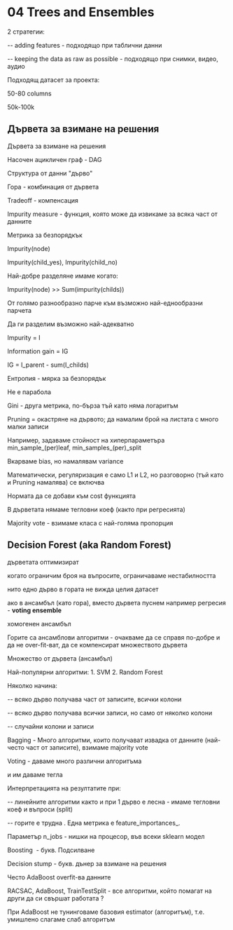 # 04 Trees and Ensembles


2 стратегии:

-- adding features - подходящо при таблични данни

-- keeping the data as raw as possible - подходящо при снимки, видео, аудио

Подходящ датасет за проекта:

50-80 columns

50k-100k

## Дървета за взимане на решения

Дървета за взимане на решения

Насочен ацикличен граф - DAG

Структура от данни "дърво"

Гора - комбинация от дървета

Tradeoff - компенсация

Impurity measure - функция, която може да извикаме за всяка част от данните

Метрика за безпорядкък

Impurity(node)

Impurity(child_yes), Impurity(child_no)

Най-добре разделяне имаме когато:

Impurity(node) >> Sum(impurity(childs))

От голямо разнообразно парче към възможно най-еднообразни парчета

Да ги разделим възможно най-адекватно

Impurity = I

Information gain = IG

IG = I_parent - sum(I_childs)

Ентропия - мярка за безпорядък

Не е парабола

Gini - друга метрика, по-бърза тъй като няма логаритъм

Pruning = окастряне на дървото; да намалим брой на листата с много малки записи

Например, задаваме стойност на хиперпараметъра min_sample_(per)leaf, min_samples_(per)_split

Вкарваме bias, но намалявам variance

Математически, регуляризация е само L1 и L2, но разговорно (тъй като и Pruning намалява) се включва

Нормата да се добави към cost функцията

В дърветата нямаме тегловни коеф (както при регресията)

Majority vote - взимаме класа с най-голяма пропорция

## Decision Forest (aka Random Forest)

дърветата оптимизират 

когато ограничим броя на въпросите, ограничаваме нестабилността

нито едно дърво в гората не вижда целия датасет

ако в ансамбъл (като гора), вместо дървета пуснем например регресия - **voting ensemble**

хомогенен ансамбъл

Горите са ансамблови алгоритми - очакваме да се справя по-добре и да не over-fit-ват, да се компенсират множеството дървета

Множество от дървета (ансамбъл)

Най-популярни алгоритми: 1. SVM 2. Random Forest

Няколко начина:

-- всяко дърво получава част от записите, всички колони

-- всяко дърво получава всички записи, но само от няколко колони

-- случайни колони и записи

Bagging - Много алгоритми, които получават извадка от данните (най-често част от записите), взимаме majority vote

Voting - даваме много различни алгоритъма

и им даваме тегла

Интерпретацията на резултатите при:

-- линейните алгоритми както и при 1 дърво е лесна - имаме тегловни коеф и въпроси (split)

-- горите е трудна . Една метрика е feature_importances_.

Параметър n_jobs - нишки на процесор, във всеки sklearn модел

Boosting  - букв. Подсилване

Decision stump - букв. дънер за взимане на решения

Често AdaBoost overfit-ва данните

RACSAC, AdaBoost, TrainTestSplit - все алгоритми, който помагат на други да си свършат работата ?

При AdaBoost не тунинговаме базовия estimator (алгоритъм), т.е. умишлено слагаме слаб алгоритъм

